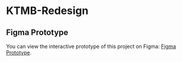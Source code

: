# KTMB-Redesign

## Figma Prototype
You can view the interactive prototype of this project on Figma: [Figma Prototype](https://www.figma.com/proto/MmqB5Da5gyDRSuKpDvpbZc/KTMB-Website-Redesign-(Prototype)?node-id=0-1&t=ZLX9pEweSXSMonXX-1).
